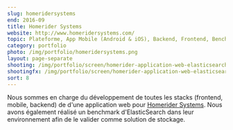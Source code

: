 ```yaml
---
slug: homeridersystems
end: 2016-09
title: Homerider Systems
website: http://www.homeridersystems.com/
topic: Plateforme, App Mobile (Android & iOS), Backend, Frontend, Benching
category: portfolio
photo: /img/portfolio/homeridersystems.png
layout: page-separate
shooting: /img/portfolio/screen/homerider-application-web-elasticsearch.jpg
shootingfx: /img/portfolio/screen/homerider-application-web-elasticsearch.jpg
sort: 8
---
```

Nous sommes en charge du développement de toutes les stacks (frontend, mobile, backend) de d'une application web pour
[Homerider Systems]({{page.website}}). Nous avons également réalisé un benchmark d'ElasticSearch dans leur environnement
afin de le valider comme solution de stockage.

